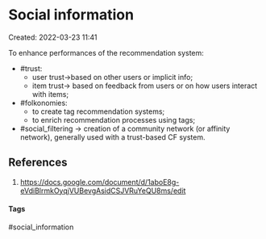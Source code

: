 # Social information
Created: 2022-03-23 11:41

To enhance performances of the recommendation system:

-   #trust:
	-   user trust->based on other users or implicit info;
	-   item trust-> based on feedback from users or on how users interact with items;
-   #folkonomies:
	-   to create tag recommendation systems;
	-   to enrich recommendation processes using tags;
-   #social_filtering -> creation of a community network (or affinity network), generally used with a trust-based CF system.
    
## References
1. https://docs.google.com/document/d/1aboE8g-eVdiBlrmkOyqjVUBevgAsidCSJVRuYeQU8ms/edit


#### Tags
#social_information